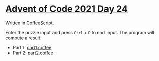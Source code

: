 # [Advent of Code 2021 Day 24](https://adventofcode.com/2021/day/24)

Written in [CoffeeScript](https://en.wikipedia.org/wiki/CoffeeScript).

Enter the puzzle input and press `Ctrl` + `D` to end input. The program will compute a result.

  * Part 1: [part1.coffee](part1.coffee)
  * Part 2: [part2.coffee](part2.coffee)
